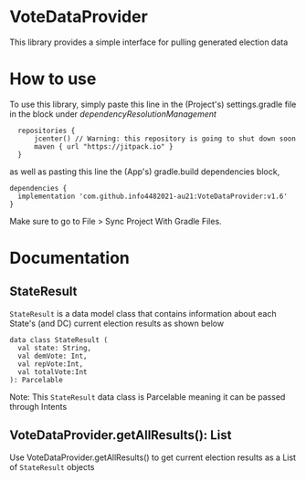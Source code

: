 # VoteDataProvider

This library provides a simple interface for pulling generated election data

# How to use

To use this library, simply paste this line in the (Project's) settings.gradle file in the block under *dependencyResolutionManagement*
  ```
    repositories {
        jcenter() // Warning: this repository is going to shut down soon
        maven { url "https://jitpack.io" }
    }
  ```
  
  as well as pasting this line  the (App's) gradle.build dependencies block, 
  ```    
  dependencies {
    implementation 'com.github.info4482021-au21:VoteDataProvider:v1.6'
  }
  ```
  
  Make sure to go to File > Sync Project With Gradle Files.

# Documentation

## StateResult

`StateResult` is a data model class that contains information about each State's (and DC) current election results as shown below


  ```
  data class StateResult (
    val state: String,
    val demVote: Int,
    val repVote:Int,
    val totalVote:Int
): Parcelable
  ```
  
Note: This `StateResult` data class is Parcelable meaning it can be passed through Intents

## VoteDataProvider.getAllResults(): List<StateResult>

Use VoteDataProvider.getAllResults() to get current election results as a List of `StateResult` objects
